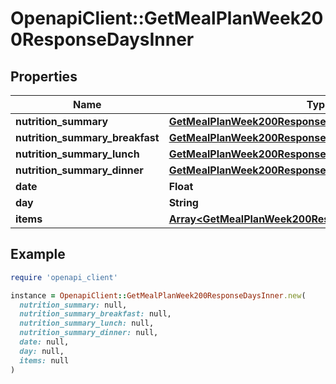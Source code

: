# OpenapiClient::GetMealPlanWeek200ResponseDaysInner

## Properties

| Name | Type | Description | Notes |
| ---- | ---- | ----------- | ----- |
| **nutrition_summary** | [**GetMealPlanWeek200ResponseDaysInnerNutritionSummary**](GetMealPlanWeek200ResponseDaysInnerNutritionSummary.md) |  | [optional] |
| **nutrition_summary_breakfast** | [**GetMealPlanWeek200ResponseDaysInnerNutritionSummary**](GetMealPlanWeek200ResponseDaysInnerNutritionSummary.md) |  | [optional] |
| **nutrition_summary_lunch** | [**GetMealPlanWeek200ResponseDaysInnerNutritionSummary**](GetMealPlanWeek200ResponseDaysInnerNutritionSummary.md) |  | [optional] |
| **nutrition_summary_dinner** | [**GetMealPlanWeek200ResponseDaysInnerNutritionSummary**](GetMealPlanWeek200ResponseDaysInnerNutritionSummary.md) |  | [optional] |
| **date** | **Float** |  |  |
| **day** | **String** |  |  |
| **items** | [**Array&lt;GetMealPlanWeek200ResponseDaysInnerItemsInner&gt;**](GetMealPlanWeek200ResponseDaysInnerItemsInner.md) |  | [optional] |

## Example

```ruby
require 'openapi_client'

instance = OpenapiClient::GetMealPlanWeek200ResponseDaysInner.new(
  nutrition_summary: null,
  nutrition_summary_breakfast: null,
  nutrition_summary_lunch: null,
  nutrition_summary_dinner: null,
  date: null,
  day: null,
  items: null
)
```


